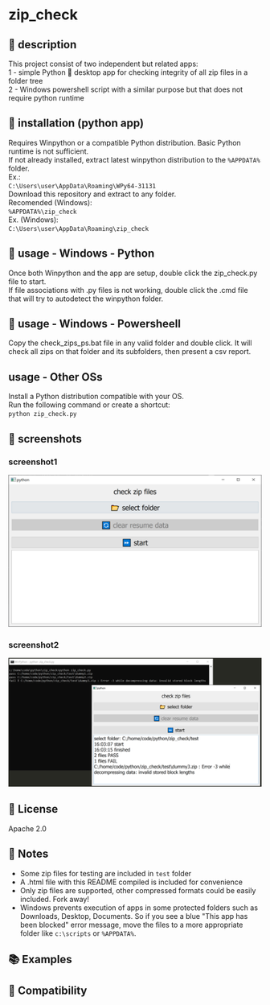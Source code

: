 # zip_check
## 📌 description
This project consist of two independent but related apps:  
 1 - simple Python 🐍 desktop app for checking integrity of all zip files in a folder tree  
 2 - Windows powershell script with a similar purpose but that does not require python runtime
## 🧰 installation (python app)
Requires Winpython or a compatible Python distribution. Basic Python runtime is not sufficient.  
If not already installed, extract latest winpython distribution to the `%APPDATA%` folder.  
Ex.:  
`C:\Users\user\AppData\Roaming\WPy64-31131`  
Download this repository and extract to any folder.  
Recomended (Windows):  
`%APPDATA%\zip_check`  
Ex. (Windows):  
`C:\Users\user\AppData\Roaming\zip_check`
## 📑 usage - Windows - Python
Once both Winpython and the app are setup, double click the zip_check.py file to start.  
If file associations with .py files is not working, double click the .cmd file that will try to autodetect the winpython folder.
## 📑 usage - Windows - Powersheell
Copy the check_zips_ps.bat file in any valid folder and double click. It will check all zips on that folder and its subfolders, then present a csv report.  
## usage - Other OSs
Install a Python distribution compatible with your OS.  
Run the following command or create a shortcut:  
`python zip_check.py`
## 📸 screenshots
### screenshot1
![screenshot1](./assets/zip_check1.png?raw=true)
### screenshot2
![screenshot2](./assets/zip_check2.png?raw=true)
## 💎 License
Apache 2.0
## 📓 Notes
 - Some zip files for testing are included in `test` folder
 - A .html file with this README compiled is included for convenience
 - Only zip files are supported, other compressed formats could be easily included. Fork away!
 - Windows prevents execution of apps in some protected folders such as Downloads, Desktop, Documents. So if you see a blue "This app has been blocked" error message, move the files to a more appropriate folder like `c:\scripts` or `%APPDATA%`.
## 📚 Examples
## 🧩 Compatibility
